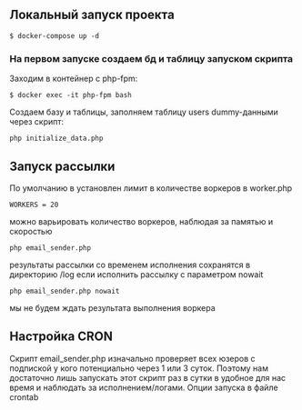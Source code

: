 ## Локальный запуск проекта
```
$ docker-compose up -d
```
### На первом запуске создаем бд и таблицу запуском скрипта
Заходим в контейнер с php-fpm:
```
$ docker exec -it php-fpm bash
```
Создаем базу и таблицы, заполняем таблицу users dummy-данными через скрипт:
```
php initialize_data.php
```
## Запуск рассылки
По умолчанию в установлен лимит в количестве воркеров в worker.php
```
WORKERS = 20
```
можно варьировать количество воркеров, наблюдая за памятью и скоростью

```
php email_sender.php
```

результаты рассылки со временем исполнения сохранятся в директорию /log
если исполнить рассылку с параметром nowait

```
php email_sender.php nowait
```

мы не будем ждать результата выполнения воркера

## Настройка CRON
Скрипт email_sender.php изначально проверяет всех юзеров с подпиской у кого потенциально через 1 или 3 суток.
Поэтому нам достаточно лишь запускать этот скрипт раз в сутки в удобное для нас время и наблюдать за исполнением/логами.
Опции запуска в файле crontab
